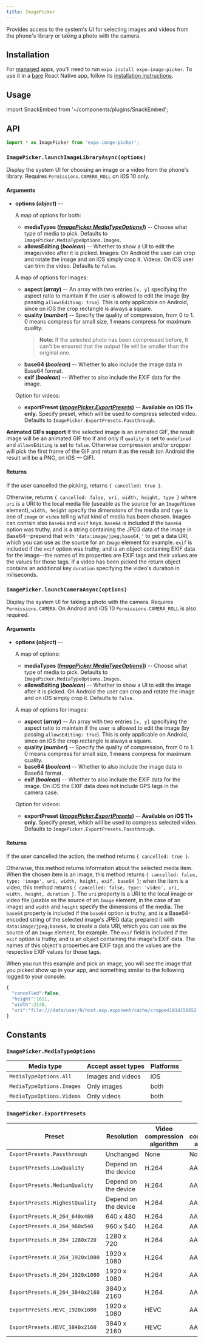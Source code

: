 ```yaml
---
title: ImagePicker
---
```


Provides access to the system's UI for selecting images and videos from the phone's library or taking a photo with the camera.

## Installation

For [managed](../../introduction/managed-vs-bare/#managed-workflow) apps, you'll need to run `expo install expo-image-picker`. To use it in a [bare](../../introduction/managed-vs-bare/#bare-workflow) React Native app, follow its [installation instructions](https://github.com/expo/expo/tree/master/packages/expo-image-picker).

## Usage

import SnackEmbed from '~/components/plugins/SnackEmbed';

## API

```js
import * as ImagePicker from 'expo-image-picker';
```

### `ImagePicker.launchImageLibraryAsync(options)`

Display the system UI for choosing an image or a video from the phone's library. Requires `Permissions.CAMERA_ROLL` on iOS 10 only.

#### Arguments

- **options (_object_)** --

  A map of options for both:

  - **mediaTypes (_[ImagePicker.MediaTypeOptions](#imagepickermediatypeoptions)]_)** -- Choose what type of media to pick. Defaults to `ImagePicker.MediaTypeOptions.Images`.
  - **allowsEditing (_boolean_)** -- Whether to show a UI to edit the image/video after it is picked. Images: On Android the user can crop and rotate the image and on iOS simply crop it. Videos: On iOS user can trim the video. Defaults to `false`.

  A map of options for images:

  - **aspect (_array_)** -- An array with two entries `[x, y]` specifying the aspect ratio to maintain if the user is allowed to edit the image (by passing `allowsEditing: true`). This is only applicable on Android, since on iOS the crop rectangle is always a square.
  - **quality (_number_)** -- Specify the quality of compression, from 0 to 1. 0 means compress for small size, 1 means compress for maximum quality.
    > **Note:** If the selected photo has been compressed before, It can't be ensured that the output file will be smaller than the original one.
  - **base64 (_boolean_)** -- Whether to also include the image data in Base64 format.
  - **exif (_boolean_)** -- Whether to also include the EXIF data for the image.

  Option for videos:

  - **exportPreset (_[ImagePicker.ExportPresets](#imagepickerexportpresets)_)** -- **Available on iOS 11+ only.** Specify preset, which will be used to compress selected video. Defaults to `ImagePicker.ExportPresets.Passthrough`.

**Animated GIFs support** If the selected image is an animated GIF, the result image will be an animated GIF too if and only if `quality` is set to `undefined` and `allowsEditing` is set to `false`. Otherwise compression and/or cropper will pick the first frame of the GIF and return it as the result (on Android the result will be a PNG, on iOS — GIF).

#### Returns

If the user cancelled the picking, returns `{ cancelled: true }`.

Otherwise, returns `{ cancelled: false, uri, width, height, type }` where `uri` is a URI to the local media file (useable as the source for an `Image`/`Video` element), `width, height` specify the dimensions of the media and `type` is one of `image` or `video` telling what kind of media has been chosen. Images can contain also `base64` and `exif` keys. `base64` is included if the `base64` option was truthy, and is a string containing the JPEG data of the image in Base64--prepend that with `'data:image/jpeg;base64,'` to get a data URI, which you can use as the source for an `Image` element for example. `exif` is included if the `exif` option was truthy, and is an object containing EXIF data for the image--the names of its properties are EXIF tags and their values are the values for those tags. If a video has been picked the return object contains an additional key `duration` specifying the video's duration in miliseconds.

### `ImagePicker.launchCameraAsync(options)`

Display the system UI for taking a photo with the camera. Requires `Permissions.CAMERA`. On Android and iOS 10 `Permissions.CAMERA_ROLL` is also required.

#### Arguments

- **options (_object_)** --

  A map of options:

  - **mediaTypes (_[ImagePicker.MediaTypeOptions](#imagepickermediatypeoptions)_])** -- Choose what type of media to pick. Defaults to `ImagePicker.MediaTypeOptions.Images`.
  - **allowsEditing (_boolean_)** -- Whether to show a UI to edit the image after it is picked. On Android the user can crop and rotate the image and on iOS simply crop it. Defaults to `false`.

  A map of options for images:

  - **aspect (_array_)** -- An array with two entries `[x, y]` specifying the aspect ratio to maintain if the user is allowed to edit the image (by passing `allowsEditing: true`). This is only applicable on Android, since on iOS the crop rectangle is always a square.
  - **quality (_number_)** -- Specify the quality of compression, from 0 to 1. 0 means compress for small size, 1 means compress for maximum quality.
  - **base64 (_boolean_)** -- Whether to also include the image data in Base64 format.
  - **exif (_boolean_)** -- Whether to also include the EXIF data for the image. On iOS the EXIF data does not include GPS tags in the camera case.

  Option for videos:

  - **exportPreset (_[ImagePicker.ExportPresets](#imagepickerexportpresets)_)** -- **Available on iOS 11+ only.** Specify preset, which will be used to compress selected video. Defaults to `ImagePicker.ExportPresets.Passthrough`.

#### Returns

If the user cancelled the action, the method returns `{ cancelled: true }`.

Otherwise, this method returns information about the selected media item. When the chosen item is an image, this method returns `{ cancelled: false, type: 'image', uri, width, height, exif, base64 }`; when the item is a video, this method returns `{ cancelled: false, type: 'video', uri, width, height, duration }`.
The `uri` property is a URI to the local image or video file (usable as the source of an `Image` element, in the case of an image) and `width` and `height` specify the dimensions of the media.
The `base64` property is included if the `base64` option is truthy, and is a Base64-encoded string of the selected image's JPEG data; prepared it with `data:image/jpeg;base64,` to create a data URI, which you can use as the source of an `Image` element, for example.
The `exif` field is included if the `exif` option is truthy, and is an object containing the image's EXIF data. The names of this object's properties are EXIF tags and the values are the respective EXIF values for those tags.

<SnackEmbed snackId="@charliecruzan/imagepickerfromcameraroll34" />

When you run this example and pick an image, you will see the image that you picked show up in your app, and something similar to the following logged to your console:

```javascript
{
  "cancelled":false,
  "height":1611,
  "width":2148,
  "uri":"file:///data/user/0/host.exp.exponent/cache/cropped1814158652.jpg"
}
```

## Constants

### `ImagePicker.MediaTypeOptions`

| Media type                | Accept asset types | Platforms |
| ------------------------- | ------------------ | --------- |
| `MediaTypeOptions.All`    | Images and videos  | iOS       |
| `MediaTypeOptions.Images` | Only images        | both      |
| `MediaTypeOptions.Videos` | Only videos        | both      |

### `ImagePicker.ExportPresets`

| Preset                          | Resolution           | Video compression algorithm | Audio compression algorithm |
| ------------------------------- | -------------------- | --------------------------- | --------------------------- |
| `ExportPresets.Passthrough`     | Unchanged            | None                        | None                        |
| `ExportPresets.LowQuality`      | Depend on the device | H.264                       | AAC                         |
| `ExportPresets.MediumQuality`   | Depend on the device | H.264                       | AAC                         |
| `ExportPresets.HighestQuality`  | Depend on the device | H.264                       | AAC                         |
| `ExportPresets.H_264_640x480`   | 640 x 480            | H.264                       | AAC                         |
| `ExportPresets.H_264_960x540`   | 960 x 540            | H.264                       | AAC                         |
| `ExportPresets.H_264_1280x720`  | 1280 x 720           | H.264                       | AAC                         |
| `ExportPresets.H_264_1920x1080` | 1920 x 1080          | H.264                       | AAC                         |
| `ExportPresets.H_264_1920x1080` | 1920 x 1080          | H.264                       | AAC                         |
| `ExportPresets.H_264_3840x2160` | 3840 x 2160          | H.264                       | AAC                         |
| `ExportPresets.HEVC_1920x1080`  | 1920 x 1080          | HEVC                        | AAC                         |
| `ExportPresets.HEVC_3840x2160`  | 3840 x 2160          | HEVC                        | AAC                         |
